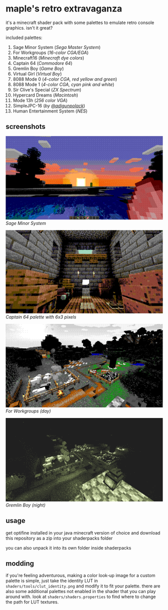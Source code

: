 # maple's retro extravaganza

it's a minecraft shader pack with some palettes to emulate retro console graphics. isn't it great?

included palettes:
1. Sage Minor System (_Sega Master System_)
2. For Workgroups (_16-color CGA/EGA_)
3. Minecraft16 (_Minecraft dye colors_)
4. Captain 64 (_Commodore 64_)
5. Gremlin Boy (_Game Boy_)
6. Virtual Girl (_Virtual Boy_)
8. 8088 Mode 0 (_4-color CGA, red yellow and green_)
7. 8088 Mode 1 (_4-color CGA, cyan pink and white_)
8. Sir Clive's Special (_ZX Spectrum_)
9. Hypercard Dreams (_Macintosh_)
10. Mode 13h (_256 color VGA_)
11. SimpleJPC-16 (_by [@adigunpolack](https://twitter.com/adigunpolack)_)
12. Human Entertainment System (_NES_)

## screenshots

![Sage Minor System](screenshots/sms.png)
_Sage Minor System_

![Captain 64 palette with 6x3 pixels](screenshots/c64.png)
_Captain 64 palette with 6x3 pixels_

![For Workgroups](screenshots/wfw.png)
_For Workgroups (day)_

![Gremlin Boy](screenshots/gb.png)
_Gremlin Boy (night)_

## usage

get optifine installed in your java minecraft version of choice and download this repository as a zip into your shaderpacks folder

you can also unpack it into its own folder inside shaderpacks

## modding

if you're feeling adventurous, making a color look-up image for a custom palette is simple, just take the identity LUT in `shaders/tools/clut_identity.png` and modify it to fit your palette. there are also some additional palettes not enabled in the shader that you can play around with. look at `shaders/shaders.properties` to find where to change the path for LUT textures.